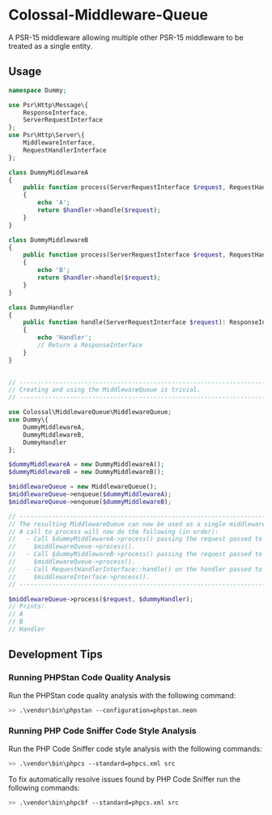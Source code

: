 # Colossal-Middleware-Queue
A PSR-15 middleware allowing multiple other PSR-15 middleware to be treated as a single entity.

## Usage

```php
namespace Dummy;

use Psr\Http\Message\{
    ResponseInterface,
    ServerRequestInterface
};
use Psr\Http\Server\{
    MiddlewareInterface,
    RequestHandlerInterface
};

class DummyMiddlewareA
{
    public function process(ServerRequestInterface $request, RequestHandlerInterface $handler): ResponseInterface
    {
        echo 'A';
        return $handler->handle($request);
    }
}

class DummyMiddlewareB
{
    public function process(ServerRequestInterface $request, RequestHandlerInterface $handler): ResponseInterface
    {
        echo 'B';
        return $handler->handle($request);
    }
}

class DummyHandler
{
    public function handle(ServerRequestInterface $request): ResponseInterface
    {
        echo 'Handler';
        // Return a ResponseInterface
    }
}
    
```

```php
// ---------------------------------------------------------------------------- //
// Creating and using the MiddlewareQueue is trivial.                           //
// ---------------------------------------------------------------------------- //

use Colossal\MiddlewareQueue\MiddlewareQueue;
use Dummy\{
    DummyMiddlewareA,
    DummyMiddlewareB,
    DummyHandler
};

$dummyMiddlewareA = new DummyMiddlewareA();
$dummyMiddlewareB = new DummyMiddlewareB();

$middlewareQueue = new MiddlewareQueue();
$middlewareQueue->enqueue($dummyMiddlewareA);
$middlewareQueue->enqueue($dummyMiddlewareB);

// ---------------------------------------------------------------------------- //
// The resulting MiddlewareQueue can now be used as a single middleware.        //
// A call to process will now do the following (in order):                      //
//   - Call $dummyMiddlewareA->process() passing the request passed to          //
//     $middlewareQueue->process().                                             //
//   - Call $dummyMiddlewareB->process() passing the request passed to          //
//     $middlewareQueue->process().                                             //
//   - Call RequestHandlerInterface::handle() on the handler passed to          //
//     $middlewareInterface->process().                                         //
// ---------------------------------------------------------------------------- //

$middlewareQueue->process($request, $dummyHandler);
// Prints:
// A
// B
// Handler

```

## Development Tips

### Running PHPStan Code Quality Analysis

Run the PHPStan code quality analysis with the following command:

```bash
>> .\vendor\bin\phpstan --configuration=phpstan.neon
```

### Running PHP Code Sniffer Code Style Analysis

Run the PHP Code Sniffer code style analysis with the following commands:

```bash
>> .\vendor\bin\phpcs --standard=phpcs.xml src
```

To fix automatically resolve issues found by PHP Code Sniffer run the following commands:

```bash
>> .\vendor\bin\phpcbf --standard=phpcs.xml src
```
